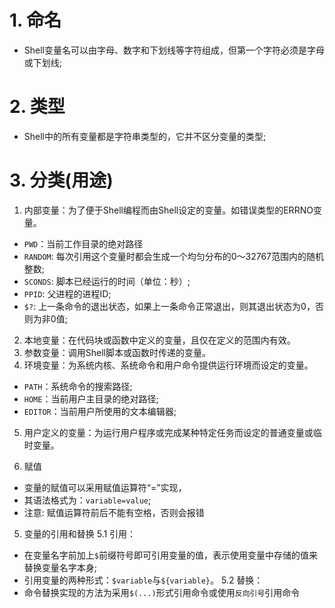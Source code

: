 # 1. 命名
* Shell变量名可以由字母、数字和下划线等字符组成，但第一个字符必须是字母或下划线;
# 2. 类型
* Shell中的所有变量都是字符串类型的，它并不区分变量的类型;
# 3. 分类(用途)
1. 内部变量：为了便于Shell编程而由Shell设定的变量。如错误类型的ERRNO变量。
  * ```PWD```：当前工作目录的绝对路径
  * ```RANDOM```: 每次引用这个变量时都会生成一个均匀分布的0～32767范围内的随机整数;
  * ```SCONDS```: 脚本已经运行的时间（单位：秒）;
  * ```PPID```: 父进程的进程ID;
  * ```$?```: 上一条命令的退出状态，如果上一条命令正常退出，则其退出状态为0，否则为非0值;
2. 本地变量：在代码块或函数中定义的变量，且仅在定义的范围内有效。
3. 参数变量：调用Shell脚本或函数时传递的变量。
4. 环境变量：为系统内核、系统命令和用户命令提供运行环境而设定的变量。
  * ```PATH```：系统命令的搜索路径;
  * ```HOME```：当前用户主目录的绝对路径;
  * ```EDITOR```：当前用户所使用的文本编辑器;
5. 用户定义的变量：为运行用户程序或完成某种特定任务而设定的普通变量或临时变量。

4. 赋值
* 变量的赋值可以采用赋值运算符“=”实现，
* 其语法格式为：```variable=value```;
* 注意: 赋值运算符前后不能有空格，否则会报错

5. 变量的引用和替换
5.1 引用：
  * 在变量名字前加上```$```前缀符号即可引用变量的值，表示使用变量中存储的值来替换变量名字本身;
  * 引用变量的两种形式：```$variable```与```${variable}```。
5.2 替换：
* 命令替换实现的方法为采用```$(...)```形式引用命令或使用```反向引号```引用命令


